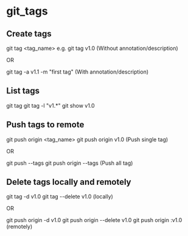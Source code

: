 # git_tags

## Create tags
git tag <tag_name>
e.g. git tag v1.0
(Without annotation/description)

OR

git tag -a v1.1 -m "first tag"
(With annotation/description)

## List tags
git tag
git tag -l "v1.*"
git show v1.0

## Push tags to remote
git push origin <tag_name>
git push origin v1.0
(Push single tag)

OR

git push --tags
git push origin --tags
(Push all tag)

## Delete tags locally and remotely
git tag -d v1.0
git tag --delete v1.0
(locally)

OR

git push origin -d v1.0
git push origin --delete v1.0
git push origin :v1.0
(remotely)
